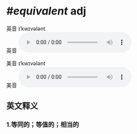 # ***\#equivalent*** adj
英音 ɪˈkwɪvələnt  
英音
<audio src="./media/equivalent1_AAC.aac" controls="controls"></audio>

美音 ɪˈkwɪvələnt  
美音
<audio src="./media/equivalent2_AAC.aac" controls="controls"></audio>



  

英文释义
---
### 1.**等同的；等值的；相当的**  


